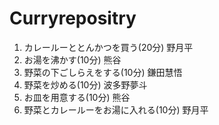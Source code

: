 # Curryrepositry
1. カレールーととんかつを買う(20分) 野月平  
2. お湯を沸かす(10分) 熊谷  
3. 野菜の下ごしらえをする(10分) 鎌田慧悟
4. 野菜を炒める(10分) 波多野夢斗
5. お皿を用意する(10分) 熊谷  
6. 野菜とカレールーをお湯に入れる(10分) 野月平


